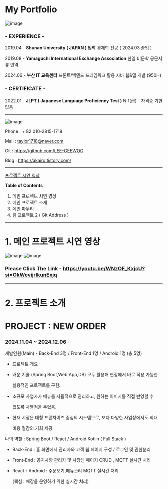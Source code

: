 # My Portfolio

![image](https://github.com/user-attachments/assets/f77dc664-028f-4069-a346-d8f308199cad)

### - EXPERIENCE -

2019.04 - **Shunan University ( JAPAN ) 입학**
          경제학 전공 ( 2024.03 졸업 )

2019.08 - **Yamaguchi International Exchange Association**
          한일 비문학 공문서류 번역

2024.06 - **부산 IT 교육센터**
          프론트/백엔드 프레임워크 활용 자바 웹&앱 개발 
          (950H) 

### - CERTIFICATE -

2022.01 - **JLPT ( **Japanese Language Proficiency Test** )**
          N 1(급) - 자격증 기한 없음

---

![image](https://github.com/user-attachments/assets/3af01c10-3a9e-4c7f-8f05-c4e9e0801026)

Phone : + 82 010-2815-1718

Mail  : taylor1718@naver.com

Git : https://github.com/LEE-GEEWOO

Blog     :  https://akairo.tistory.com/

---
[프로젝트 시연 영상](프로젝트-시연-영상)


**Table of Contents**

1. 메인 프로젝트 시연 영상
2. 메인 프로젝트 소개
3. 메인 마무리
4. 팀 프로젝트 2 ( Git Address )

---

# 1. 메인 프로젝트 시연 영상

![image](https://github.com/user-attachments/assets/575f2a51-0ccc-4083-9028-c3d8fe52c62a) ![image](https://github.com/user-attachments/assets/1ce6481a-0ea0-4b75-bb25-ae62fe84ddf9)

### **Please Click The Link** - **https://youtu.be/WNzOF_KxjcU?si=OkWevijrlkunExjq**

---

# 2. 프로젝트 소개

# PROJECT : **NEW ORDER**

### **2024.11.04 ~ 2024.12.06**

개발인원(Main) - Back-End 3명 / Front-End 1명 / Android 1명 (총 5명) 

- 프로젝트 개요

 - 배운 기술 (Spring Boot,Web,App,DB) 모두 활용해 현장에서 바로 적용 가능한   

   실용적인 프로젝트를 구현.

 - 소규모 사업자가 메뉴를 자율적으로 관리하고, 원하는 이미지를 직접 반영할 수 

   있도록 차별점을 두었음.

 - 현재 시장은 대형 프랜차이즈 중심의 시스템으로, 보다 다양한 사업장에서도 최대

   비용 절감의 기회 제공.

나의 역할 : Spring Boot / React / Android Kotlin ( Full Stack )

- Back-End  : 홈 화면에서 관리자와 고객 웹 페이지 구성 / 로그인 및 권한분리
- Front-End : 공지사항 관리자 및 사장님 페이지 CRUD , MQTT 실시간 처리
- React・Android : 주문보기,메뉴관리 MQTT 실시간 처리

   (핵심 : 매장을 운영하기 위한 실시간 처리)

  

